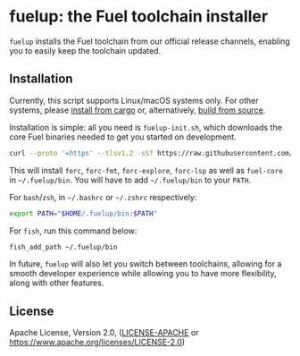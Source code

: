# fuelup: the Fuel toolchain installer

`fuelup` installs the Fuel toolchain from our official release channels, enabling you to easily keep the toolchain updated.

## Installation

Currently, this script supports Linux/macOS systems only. For other systems, please [install from cargo](https://fuellabs.github.io/sway/latest/introduction/installation.html#installing-from-cargo) or, alternatively, [build from source](https://fuellabs.github.io/sway/latest/introduction/installation.html#building-from-source).

Installation is simple: all you need is `fuelup-init.sh`, which downloads the core Fuel binaries needed to get you started on development.

```sh
curl --proto '=https' --tlsv1.2 -sSf https://raw.githubusercontent.com/FuelLabs/fuelup/master/fuelup-init.sh | sh -s install
```

This will install `forc`, `forc-fmt`, `forc-explore`, `forc-lsp` as well as `fuel-core` in `~/.fuelup/bin`. You will have to add `~/.fuelup/bin` to your `PATH`.

For `bash`/`zsh`, in `~/.bashrc` or `~/.zshrc` respectively:

```sh
export PATH="$HOME/.fuelup/bin:$PATH"
```

For `fish`, run this command below:

```sh
fish_add_path ~/.fuelup/bin
```

In future, `fuelup` will also let you switch between toolchains, allowing for a smooth developer experience while allowing you to have more flexibility, along with other features.

## License

Apache License, Version 2.0, ([LICENSE-APACHE](LICENSE-APACHE) or https://www.apache.org/licenses/LICENSE-2.0)
